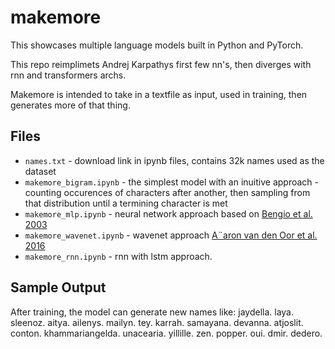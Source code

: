 # makemore

This showcases multiple language models built in Python and PyTorch.

This repo reimplimets Andrej Karpathys first few nn's, then diverges with rnn and transformers archs.

Makemore is intended to take in a textfile as input, used in training, then generates more of that thing.

## Files

- `names.txt` - download link in ipynb files, contains 32k names used as the dataset
- `makemore_bigram.ipynb` - the simplest model with an inuitive approach - counting occurences of characters after another, then sampling from that distribution until a termining character is met
- `makemore_mlp.ipynb` - neural network approach based on [Bengio et al. 2003](https://www.jmlr.org/papers/volume3/bengio03a/bengio03a.pdf)
- `makemore_wavenet.ipynb` - wavenet approach [A¨aron van den Oor et al. 2016](https://arxiv.org/pdf/1609.03499)
- `makemore_rnn.ipynb` - rnn with lstm approach.

## Sample Output

After training, the model can generate new names like: 
jaydella.
laya.
sleenoz.
aitya.
ailenys.
mailyn.
tey.
karrah.
samayana.
devanna.
atjoslit.
conton.
khammariangelda.
unacearia.
yillille.
zen.
popper.
oui.
dmir.
dedero.
